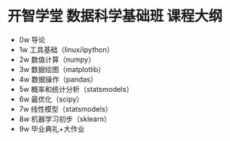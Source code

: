 # 开智学堂 数据科学基础班 课程大纲

- 0w 导论
- 1w 工具基础（linux/ipython）
- 2w 数值计算（numpy）
- 3w 数据绘图（matplotlib）
- 4w 数据操作（pandas）
- 5w 概率和统计分析（statsmodels）
- 6w 最优化（scipy）
- 7w 线性模型（statsmodels）
- 8w 机器学习初步（sklearn）
- 9w 毕业典礼+大作业


